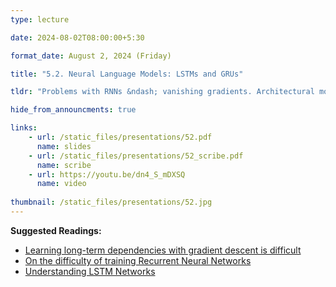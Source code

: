 ```yaml
---
type: lecture

date: 2024-08-02T08:00:00+5:30

format_date: August 2, 2024 (Friday)

title: "5.2. Neural Language Models: LSTMs and GRUs"

tldr: "Problems with RNNs &ndash; vanishing gradients. Architectural modifications for solving vanishing gradient problem &ndash; LSTMs and GRUs."

hide_from_announcments: true

links: 
    - url: /static_files/presentations/52.pdf
      name: slides
    - url: /static_files/presentations/52_scribe.pdf
      name: scribe
    - url: https://youtu.be/dn4_S_mDXSQ
      name: video
      
thumbnail: /static_files/presentations/52.jpg
---
```


<!-- Other additional contents using markdown -->
**Suggested Readings:**
- [Learning long-term dependencies with gradient descent is difficult](https://ieeexplore.ieee.org/document/279181)
- [On the difficulty of training Recurrent Neural Networks](https://arxiv.org/pdf/1211.5063)
- [Understanding LSTM Networks](http://colah.github.io/posts/2015-08-Understanding-LSTMs/)
